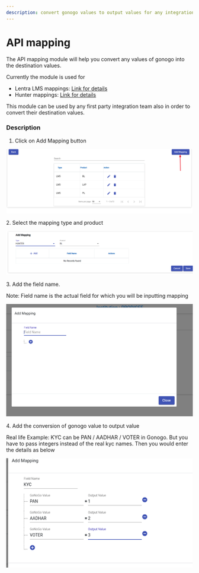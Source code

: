 ```yaml
---
description: convert gonogo values to output values for any integration
---
```


# API mapping

The API mapping module will help you convert any values of gonogo into the destination values.&#x20;

Currently the module is used for&#x20;

* Lentra LMS mappings: [Link for details](https://docs.google.com/document/d/1Ms1CzPUqndAY-cz9KtuBbdDbvtv9tB28eCa97v8T8wU/edit?usp=sharing)
* Hunter mappings: [Link for details](https://docs.google.com/document/d/1DTff4kR1s\_NxbIMXdEO0Pvr0JXn\_j2n9OoTK-dVy4uI/edit?usp=sharing)

This module can be used by any first party integration team also in order to convert their destination values.&#x20;

### Description

1. Click on Add Mapping button

![](<../../.gitbook/assets/image (221).png>)

2\. Select the mapping type and product&#x20;

![](<../../.gitbook/assets/image (222).png>)

3\. Add the field name.&#x20;

Note: Field name is the actual field for which you will be inputting mapping

![](<../../.gitbook/assets/image (223).png>)

4\. Add the conversion of gonogo value to output value&#x20;

Real life Example: KYC can be PAN / AADHAR / VOTER in Gonogo. But you have to pass integers instead of the real kyc names. Then you would enter the details as below&#x20;

![](<../../.gitbook/assets/image (225).png>)
